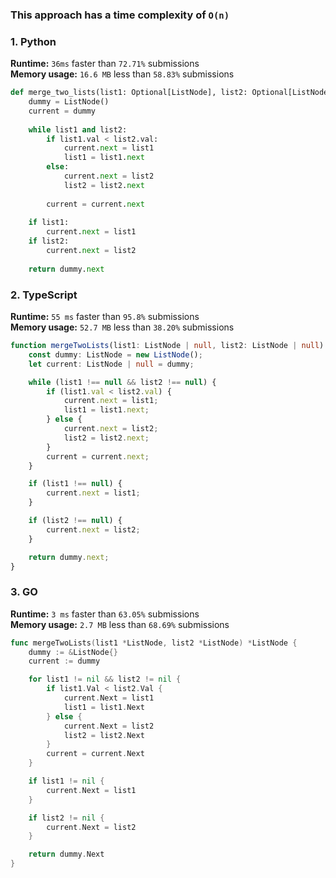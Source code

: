 ### This approach has a time complexity of `O(n)`

### 1. Python

**Runtime:** `36ms` faster than `72.71%` submissions  
**Memory usage:** `16.6 MB` less than `58.83%` submissions  

``` python
def merge_two_lists(list1: Optional[ListNode], list2: Optional[ListNode]) -> Optional[ListNode]:
    dummy = ListNode()
    current = dummy
    
    while list1 and list2:
        if list1.val < list2.val:
            current.next = list1
            list1 = list1.next
        else:
            current.next = list2
            list2 = list2.next
        
        current = current.next
    
    if list1:
        current.next = list1
    if list2:
        current.next = list2
    
    return dummy.next
```

### 2. TypeScript

**Runtime:** `55 ms` faster than `95.8%` submissions  
**Memory usage:** `52.7 MB` less than `38.20%` submissions  

``` typescript
function mergeTwoLists(list1: ListNode | null, list2: ListNode | null): ListNode | null {
    const dummy: ListNode = new ListNode();
    let current: ListNode | null = dummy;

    while (list1 !== null && list2 !== null) {
        if (list1.val < list2.val) {
            current.next = list1;
            list1 = list1.next;
        } else {
            current.next = list2;
            list2 = list2.next;
        }
        current = current.next;
    }

    if (list1 !== null) {
        current.next = list1;
    }

    if (list2 !== null) {
        current.next = list2;
    }

    return dummy.next;
}
```

### 3. GO

**Runtime:** `3 ms` faster than `63.05%` submissions  
**Memory usage:** `2.7 MB` less than `68.69%` submissions  

``` go
func mergeTwoLists(list1 *ListNode, list2 *ListNode) *ListNode {
	dummy := &ListNode{}
	current := dummy

	for list1 != nil && list2 != nil {
		if list1.Val < list2.Val {
			current.Next = list1
			list1 = list1.Next
		} else {
			current.Next = list2
			list2 = list2.Next
		}
		current = current.Next
	}

	if list1 != nil {
		current.Next = list1
	}

	if list2 != nil {
		current.Next = list2
	}

	return dummy.Next
}
```